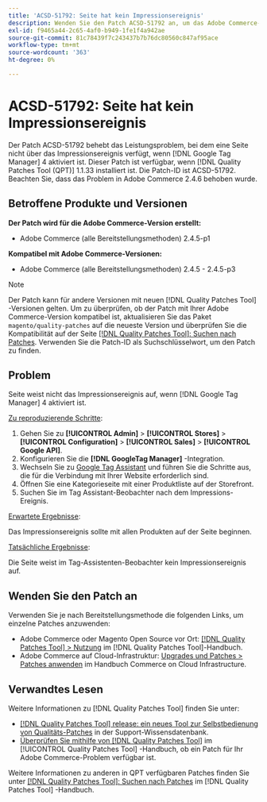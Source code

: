 ```yaml
---
title: 'ACSD-51792: Seite hat kein Impressionsereignis'
description: Wenden Sie den Patch ACSD-51792 an, um das Adobe Commerce-Leistungsproblem zu beheben, bei dem eine Seite nicht über das Impressionsereignis verfügt, wenn Google Tag Manager 4 aktiviert ist.
exl-id: f9465a44-2c65-4af0-b949-1fe1f4a942ae
source-git-commit: 81c78439f7c243437b7b76dc80560c847af95ace
workflow-type: tm+mt
source-wordcount: '363'
ht-degree: 0%

---
```


# ACSD-51792: Seite hat kein Impressionsereignis

Der Patch ACSD-51792 behebt das Leistungsproblem, bei dem eine Seite nicht über das Impressionsereignis verfügt, wenn [!DNL Google Tag Manager] 4 aktiviert ist. Dieser Patch ist verfügbar, wenn [!DNL Quality Patches Tool (QPT)] 1.1.33 installiert ist. Die Patch-ID ist ACSD-51792. Beachten Sie, dass das Problem in Adobe Commerce 2.4.6 behoben wurde.

## Betroffene Produkte und Versionen

**Der Patch wird für die Adobe Commerce-Version erstellt:**

* Adobe Commerce (alle Bereitstellungsmethoden) 2.4.5-p1

**Kompatibel mit Adobe Commerce-Versionen:**

* Adobe Commerce (alle Bereitstellungsmethoden) 2.4.5 - 2.4.5-p3

>[!NOTE]
>
>Der Patch kann für andere Versionen mit neuen [!DNL Quality Patches Tool] -Versionen gelten. Um zu überprüfen, ob der Patch mit Ihrer Adobe Commerce-Version kompatibel ist, aktualisieren Sie das Paket `magento/quality-patches` auf die neueste Version und überprüfen Sie die Kompatibilität auf der Seite [[!DNL Quality Patches Tool]: Suchen nach Patches](https://experienceleague.adobe.com/tools/commerce-quality-patches/index.html). Verwenden Sie die Patch-ID als Suchschlüsselwort, um den Patch zu finden.

## Problem

Seite weist nicht das Impressionsereignis auf, wenn [!DNL Google Tag Manager] 4 aktiviert ist.

<u>Zu reproduzierende Schritte</u>:

1. Gehen Sie zu **[!UICONTROL Admin]** > **[!UICONTROL Stores]** > **[!UICONTROL Configuration]** > **[!UICONTROL Sales]** > **[!UICONTROL Google API]**.
1. Konfigurieren Sie die **[!DNL GoogleTag Manager]** -Integration.
1. Wechseln Sie zu [Google Tag Assistant](https://tagassistant.google.com/) und führen Sie die Schritte aus, die für die Verbindung mit Ihrer Website erforderlich sind.
1. Öffnen Sie eine Kategorieseite mit einer Produktliste auf der Storefront.
1. Suchen Sie im Tag Assistant-Beobachter nach dem Impressions-Ereignis.

<u>Erwartete Ergebnisse</u>:

Das Impressionsereignis sollte mit allen Produkten auf der Seite beginnen.

<u>Tatsächliche Ergebnisse</u>:

Die Seite weist im Tag-Assistenten-Beobachter kein Impressionsereignis auf.

## Wenden Sie den Patch an

Verwenden Sie je nach Bereitstellungsmethode die folgenden Links, um einzelne Patches anzuwenden:

* Adobe Commerce oder Magento Open Source vor Ort: [[!DNL Quality Patches Tool] > Nutzung](/help/tools/quality-patches-tool/usage.md) im [!DNL Quality Patches Tool]-Handbuch.
* Adobe Commerce auf Cloud-Infrastruktur: [Upgrades und Patches > Patches anwenden](https://experienceleague.adobe.com/docs/commerce-cloud-service/user-guide/develop/upgrade/apply-patches.html) im Handbuch Commerce on Cloud Infrastructure.

## Verwandtes Lesen

Weitere Informationen zu [!DNL Quality Patches Tool] finden Sie unter:

* [[!DNL Quality Patches Tool] release: ein neues Tool zur Selbstbedienung von Qualitäts-Patches](https://experienceleague.adobe.com/en/docs/commerce-knowledge-base/kb/announcements/commerce-announcements/magento-quality-patches-released-new-tool-to-self-serve-quality-patches) in der Support-Wissensdatenbank.
* [Überprüfen Sie mithilfe von  [!DNL Quality Patches Tool]](/help/tools/quality-patches-tool/patches-available-in-qpt/check-patch-for-magento-issue-with-magento-quality-patches.md) im [!UICONTROL Quality Patches Tool] -Handbuch, ob ein Patch für Ihr Adobe Commerce-Problem verfügbar ist.


Weitere Informationen zu anderen in QPT verfügbaren Patches finden Sie unter [[!DNL Quality Patches Tool]: Suchen nach Patches](https://experienceleague.adobe.com/tools/commerce-quality-patches/index.html) im [!DNL Quality Patches Tool] -Handbuch.
